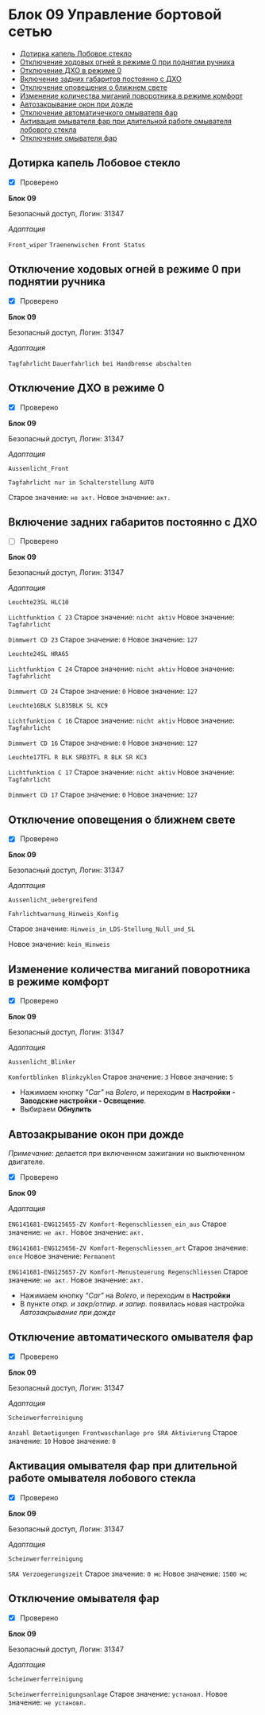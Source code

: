 # Блок 09 Управление бортовой сетью
* [Дотирка капель Лобовое стекло](#дотирка-капель-лобовое-стекло)
* [Отключение ходовых огней в режиме 0 при поднятии ручника](#отключение-ходовых-огней-в-режиме-0-при-поднятии-ручника)
* [Отключение ДХО в режиме 0](#отключение-дхо-в-режиме-0)
* [Включение задних габаритов постоянно с ДХО](#включение-задних-габаритов-постоянно-с-дхо)
* [Отключение оповещения о ближнем свете](#отключение-оповещения-о-ближнем-свете)
* [Изменение количества миганий поворотника в режиме комфорт](#изменение-количества-миганий-поворотника-в-режиме-комфорт)
* [Автозакрывание окон при дожде](#автозакрывание-окон-при-дожде)
* [Отключение автоматичечкого омывателя фар](#отключение-автоматического-омывателя-фар)
* [Активация омывателя фар при длительной работе омывателя лобового стекла](#активация-омывателя-фар-при-длительной-работе-омывателя-лобового-стекла)
* [Отключение омывателя фар](#отключение-омывателя-фар)

## Дотирка капель Лобовое стекло
- [x] Проверено

**Блок 09**

Безопасный доступ, Логин: 31347

*Aдаптация*

`Front_wiper`  `Traenenwischen Front Status`

## Отключение ходовых огней в режиме 0 при поднятии ручника
- [x] Проверено

**Блок 09**

Безопасный доступ, Логин: 31347

*Aдаптация*

`Tagfahrlicht` `Dauerfahrlich bei Handbremse abschalten`

## Отключение ДХО в режиме 0
- [x] Проверено

**Блок 09**

Безопасный доступ, Логин: 31347

*Aдаптация*

`Aussenlicht_Front`

`Tagfahrlicht nur in Schalterstellung AUTO`

Старое значение: `не акт.` Новое значение: `акт.`

## Включение задних габаритов постоянно с ДХО
- [ ] Проверено

**Блок 09**

Безопасный доступ, Логин: 31347

*Aдаптация*

`Leuchte23SL HLC10` 

`Lichtfunktion C 23`
Старое значение: `nicht aktiv` Новое значение: `Tagfahrlicht`

`Dimmwert CD 23` 
Старое значение: `0` Новое значение: `127`

`Leuchte24SL HRA65`

`Lichtfunktion C 24`
Старое значение: `nicht aktiv` Новое значение: `Tagfahrlicht`

`Dimmwert CD 24` 
Старое значение: `0` Новое значение: `127`

`Leuchte16BLK SLB35BLK SL KC9`

`Lichtfunktion C 16`
Старое значение: `nicht aktiv` Новое значение: `Tagfahrlicht`

`Dimmwert CD 16` 
Старое значение: `0` Новое значение: `127`

`Leuchte17TFL R BLK SRB3TFL R BLK SR KC3`

`Lichtfunktion C 17` 
Старое значение: `nicht aktiv` Новое значение: `Tagfahrlicht`

`Dimmwert CD 17` 
Старое значение: `0` Новое значение: `127`

## Отключение оповещения о ближнем свете
- [x] Проверено

**Блок 09**

Безопасный доступ, Логин: 31347

*Aдаптация*

`Aussenlicht_uebergreifend`

`Fahrlichtwarnung_Hinweis_Konfig`

Старое значение: `Hinweis_in_LDS-Stellung_Null_und_SL`

Новое значение: `kein_Hinweis`

## Изменение количества миганий поворотника в режиме комфорт
- [x] Проверено

**Блок 09**

Безопасный доступ, Логин: 31347

*Aдаптация*

`Aussenlicht_Blinker`

`Komfortblinken Blinkzyklen` 
Старое значение: `3` Новое значение: `5`

- Нажимаем кнопку *"Car"* на *Bolero*, и переходим в **Настройки - Заводские настройки - Освещение**.
- Выбираем **Обнулить**

## Автозакрывание окон при дожде
_Примечание_: делается при включенном зажигании но выключенном двигателе.

- [x] Проверено

**Блок 09**

*Aдаптация*

`ENG141681-ENG125655-ZV Komfort-Regenschliessen_ein_aus`
Старое значение: `не акт.` Новое значение: `акт.`

`ENG141681-ENG125656-ZV Komfort-Regenschliessen_art`
Старое значение: `once` Новое значение: `Permanent`

`ENG141681-ENG125657-ZV Komfort-Menusteuerung Regenschliessen`
Старое значение: `не акт.` Новое значение: `акт.`

- Нажимаем кнопку *"Car"* на *Bolero*, и переходим в **Настройки**
- В пункте _откр. и закр/отпир. и запир._ появилась новая настройка _Автозакрывание при дожде_

## Отключение автоматического омывателя фар
- [x] Проверено

**Блок 09**

Безопасный доступ, Логин: 31347

*Aдаптация*

`Scheinwerferreinigung`

`Anzahl Betaetigungen Frontwaschanlage pro SRA Aktivierung` 
Старое значение: `10` Новое значение: `0`

## Активация омывателя фар при длительной работе омывателя лобового стекла
- [x] Проверено

**Блок 09**

Безопасный доступ, Логин: 31347

*Aдаптация*

`Scheinwerferreinigung`

`SRA Verzoegerungszeit`
Старое значение: `0 мс` Новое значение: `1500 мс`

## Отключение омывателя фар
- [x] Проверено

**Блок 09**

Безопасный доступ, Логин: 31347

*Aдаптация*

`Scheinwerferreinigung`

`Scheinwerferreinigungsanlage` 
Старое значение: `установл.` Новое значение: `не установл.`

